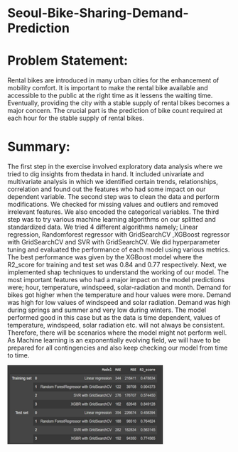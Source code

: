 # Seoul-Bike-Sharing-Demand-Prediction

# Problem Statement: 
Rental bikes are introduced in many urban cities for the enhancement of mobility comfort. It is important to make the rental bike available and accessible to the public at the right time as it lessens the waiting time. Eventually, providing the city with a stable supply of rental bikes becomes a major concern. The crucial part is the prediction of bike count required at each hour for the stable supply of rental bikes.

# Summary:
The first step in the exercise involved exploratory data analysis where we tried to dig insights from thedata in hand. It included univariate and multivariate analysis in which we identified certain trends, relationships, correlation and found out the features who had some impact on our dependent variable. The second step was to clean the data and perform modifications. We checked for missing values and outliers and removed irrelevant features. We also encoded the categorical variables. The third step was to try various machine learning algorithms on our splitted and standardized data. We tried 4 different algorithms namely; Linear regression, Randomforest regressor with GridSearchCV ,XGBoost regressor with GridSearchCV and SVR with GridSearchCV. We did hyperparameter tuning and evaluated the performance of each model using various metrics. The best performance was given by the XGBoost model where the R2_score for training and test set was 0.84 and 0.77 respectively. Next, we implemented shap techniques to understand the working of our model. The most important features who had a major impact on the model predictions were; hour, temperature, windspeed, solar-radiation and month. Demand for bikes got higher when the temperature and hour values were more. Demand was high for low values of windspeed and solar radiation. Demand was high during springs and summer and very low during winters. The model performed good in this case but as the data is time dependent, values of temperature, windspeed, solar radiation etc. will not always be consistent. Therefore, there will be scenarios where the model might not perform well. As Machine learning is an exponentially evolving field, we will have to be prepared for all contingencies and also keep checking our model from time to time.

<img src="Results.png" width="350" title="hover text">
